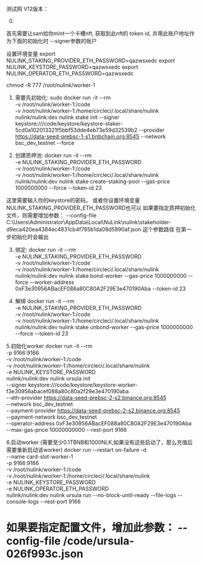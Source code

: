 测试网 V12版本：

0.
首先需要让sam给你mint一个卡槽nft, 获取到此nft的 token id, 
并用此账户地址作为下面的初始化时 --signer参数的账户

设置环境变量
export NULINK_STAKING_PROVIDER_ETH_PASSWORD=qazwsxedc
export NULINK_KEYSTORE_PASSWORD=qazwsxedc
export NULINK_OPERATOR_ETH_PASSWORD=qazwsxedc

chmod -R 777 /root/nulink/worker-1

1. 需要先初始化: 
sudo docker run -it --rm \
-v /root/nulink/worker-1:/code \
-v /root/nulink/worker-1:/home/circleci/.local/share/nulink \
nulink/nulink:dev nulink stake init --signer keystore:///code/keystore/keystore-staker-5cd0a102013321f5bbf53dde4eb73e59d32539b2  --provider  https://data-seed-prebsc-1-s1.bnbchain.org:8545 --network bsc_dev_testnet  --force


2. 创建质押池: 
docker run -it --rm \
-e NULINK_STAKING_PROVIDER_ETH_PASSWORD \
-v /root/nulink/worker-1:/code \
-v /root/nulink/worker-1:/home/circleci/.local/share/nulink \
nulink/nulink:dev nulink stake create-staking-pool --gas-price 1000000000 --force --token-id 23

这里需要输入你的keystore的密码， 或者你设置环境变量NULINK_STAKING_PROVIDER_ETH_PASSWORD也可以
如果要指定质押初始化文件，则需要增加参数：
--config-file C:\\Users\\Administrator\\AppData\\Local\\NuLink\\nulink\\stakeholder-d9eca420ea4384ec4831cb4f785b1da08d5890af.json
这个参数路径 在第一步初始化时会输出

3. 绑定: 
docker run -it --rm \
-e NULINK_STAKING_PROVIDER_ETH_PASSWORD \
-v /root/nulink/worker-1:/code \
-v /root/nulink/worker-1:/home/circleci/.local/share/nulink \
nulink/nulink:dev nulink stake bond-worker --gas-price 1000000000 --force --worker-address 0xF3e30956ABacEF088a80C80A2F29E3e470190Aba --token-id 23

4. 解绑 docker run -it --rm \
-e NULINK_STAKING_PROVIDER_ETH_PASSWORD \
-v /root/nulink/worker-1:/code \
-v /root/nulink/worker-1:/home/circleci/.local/share/nulink \
nulink/nulink:dev nulink stake unbond-worker  --gas-price 1000000000 --force --token-id 23


5.初始化worker
docker run -it --rm \
-p 9166:9166 \
-v /root/nulink/worker-1:/code \
-v /root/nulink/worker-1:/home/circleci/.local/share/nulink \
-e NULINK_KEYSTORE_PASSWORD \
nulink/nulink:dev nulink ursula init \
--signer keystore:///code/keystore/keystore-worker-f3e30956abacef088a80c80a2f29e3e470190aba \
--eth-provider https://data-seed-prebsc-2-s2.binance.org:8545 \
--network bsc_dev_testnet \
--payment-provider https://data-seed-prebsc-2-s2.binance.org:8545 \
--payment-network bsc_dev_testnet \
--operator-address 0xF3e30956ABacEF088a80C80A2F29E3e470190Aba \
--max-gas-price 10000000000 --rest-port 9166

6.启动worker (需要至少0.1TBNB和1000NLK,如果没有这些启动了，那么充值后需要重新启动该worker)
docker run --restart on-failure -d \
--name card-slot-worker-1 \
-p 9166:9166 \
-v /root/nulink/worker-1:/code \
-v /root/nulink/worker-1:/home/circleci/.local/share/nulink \
-e NULINK_KEYSTORE_PASSWORD \
-e NULINK_OPERATOR_ETH_PASSWORD \
nulink/nulink:dev nulink ursula run --no-block-until-ready --file-logs --console-logs --rest-port 9166 

# 如果要指定配置文件，增加此参数： --config-file /code/ursula-026f993c.json


